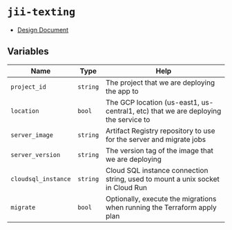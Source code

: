 # `jii-texting`
* [Design Document](https://www.notion.so/recidiviz/Design-Doc-Formalizing-the-JII-Texting-Flow-1687889f4d1980d4a6e6dd383bc73935?d=1747889f4d198091bd56001c0c7dd579#1707889f4d1980b0a510d617060616aa)

## Variables

| Name                   | Type                | Help                                                                               |
|------------------------|---------------------|------------------------------------------------------------------------------------|
| `project_id`           | <code>string</code> | The project that we are deploying the app to                                       |
| `location`             | <code>bool</code>   | The GCP location (us-east1, us-central1, etc) that we are deploying the service to | 
| `server_image`         | <code>string</code> | Artifact Registry repository to use for the server and migrate jobs                |
| `server_version`       | <code>string</code> | The version tag of the image that we are deploying                                 |
| `cloudsql_instance`    | <code>string</code> | Cloud SQL instance connection string, used to mount a unix socket in Cloud Run     |
| `migrate`              | <code>bool</code>   | Optionally, execute the migrations when running the Terraform apply plan           |

